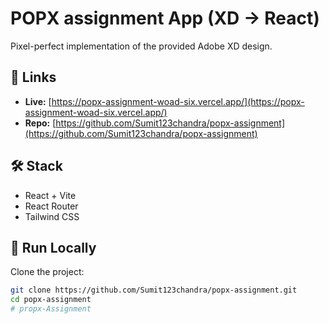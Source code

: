 # POPX assignment App (XD → React)

Pixel-perfect implementation of the provided Adobe XD design.

## 🔗 Links
- **Live:** [https://popx-assignment-woad-six.vercel.app/](https://popx-assignment-woad-six.vercel.app/)  
- **Repo:** [https://github.com/Sumit123chandra/popx-assignment](https://github.com/Sumit123chandra/popx-assignment)

## 🛠️ Stack
- React + Vite  
- React Router  
- Tailwind CSS  

## 🚀 Run Locally

Clone the project:

```bash
git clone https://github.com/Sumit123chandra/popx-assignment.git
cd popx-assignment
# propx-Assignment
